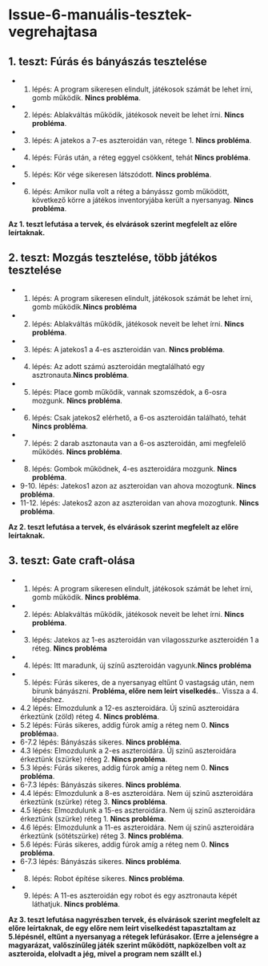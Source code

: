 # Issue-6-manuális-tesztek-vegrehajtasa

## 1. teszt: Fúrás és bányászás tesztelése

* 1. lépés: A program sikeresen elindult, játékosok számát be lehet írni, gomb működik. **Nincs probléma**.
* 2. lépés: Ablakváltás működik, játékosok neveit be lehet írni. **Nincs probléma**.
* 3. lépés: A jatekos a 7-es aszteroidán van, rétege 1. **Nincs probléma**.
* 4. lépés: Fúrás után, a réteg eggyel csökkent, tehát **Nincs probléma**.
* 5. lépés: Kör vége sikeresen látszódott. **Nincs probléma**.
* 6. lépés: Amikor nulla volt a réteg a bányássz gomb működött, következő körre a játékos inventoryjába került a nyersanyag. **Nincs probléma**.

**Az 1. teszt lefutása a tervek, és elvárások szerint megfelelt az előre leírtaknak.**

## 2. teszt: Mozgás tesztelése, több játékos tesztelése

* 1. lépés: A program sikeresen elindult, játékosok számát be lehet írni, gomb működik.**Nincs probléma**
* 2. lépés: Ablakváltás működik, játékosok neveit be lehet írni. **Nincs probléma**.
* 3. lépés:  A jatekos1 a 4-es aszteroidán van. **Nincs probléma**.
* 4. lépés: Az adott számú aszteroidán megtalálható egy asztronauta.**Nincs probléma**.
* 5. lépés: Place gomb működik, vannak szomszédok, a 6-osra mozgunk. **Nincs probléma**.
* 6. lépés: Csak jatekos2 elérhető, a 6-os aszteroidán található, tehát **Nincs probléma**.
* 7. lépés: 2 darab asztonauta van a 6-os aszteroidán, ami megfelelő működés. **Nincs probléma**.
* 8. lépés: Gombok működnek, 4-es aszteroidára mozgunk. **Nincs probléma**.
* 9-10. lépés: Jatekos1 azon az aszteroidan van ahova mozogtunk. **Nincs probléma**.
* 11-12. lépés: Jatekos2 azon az aszteroidan van ahova mozogtunk. **Nincs probléma**.

**Az 2. teszt lefutása a tervek, és elvárások szerint megfelelt az előre leírtaknak.**

## 3. teszt: Gate craft-olása

* 1. lépés: A program sikeresen elindult, játékosok számát be lehet írni, gomb működik. **Nincs probléma**.
* 2. lépés: Ablakváltás működik, játékosok neveit be lehet írni. **Nincs probléma**.
* 3. lépés: Jatekos az 1-es aszteroidán van vilagosszurke aszteroidén 1 a réteg. **Nincs probléma**
* 4. lépés: Itt maradunk, új színű aszteroidán vagyunk.**Nincs probléma**
* 5. lépés: Fúrás sikeres, de a nyersanyag eltűnt 0 vastagság után, nem bírunk bányászni. **Probléma, előre nem leírt viselkedés.**. Vissza a 4. lépéshez.
* 4.2 lépés: Elmozdulunk a 12-es aszteroidára. Új szinű aszteroidára érkeztünk (zöld) réteg 4. **Nincs probléma**.
* 5.2 lépés: Fúrás sikeres, addig fúrok amíg a réteg nem 0. **Nincs probléma**a.
* 6-7.2 lépés: Bányászás sikeres. **Nincs probléma**.
* 4.3 lépés: Elmozdulunk a 2-es aszteroidára. Új szinű aszteroidára érkeztünk (szürke) réteg 2. **Nincs probléma**.
* 5.3 lépés: Fúrás sikeres, addig fúrok amíg a réteg nem 0. **Nincs probléma**.
* 6-7.3 lépés: Bányászás sikeres. **Nincs probléma**.
* 4.4 lépés: Elmozdulunk a 8-es aszteroidára. Nem új szinű aszteroidára érkeztünk (szürke) réteg 3. **Nincs probléma**.
* 4.5 lépés: Elmozdulunk a 15-es aszteroidára. Nem új szinű aszteroidára érkeztünk (szürke) réteg 1. **Nincs probléma**.
* 4.6 lépés: Elmozdulunk a 11-es aszteroidára. Nem új szinű aszteroidára érkeztünk (sötétszürke) réteg 3. **Nincs probléma**.
* 5.6 lépés: Fúrás sikeres, addig fúrok amíg a réteg nem 0. **Nincs probléma**.
* 6-7.3 lépés: Bányászás sikeres. **Nincs probléma**.
* 8. lépés: Robot építése sikeres. **Nincs probléma**.
* 9. lépés: A 11-es aszteroidán egy robot és egy asztronauta képét láthatjuk. **Nincs probléma**.

**Az 3. teszt lefutása nagyrészben tervek, és elvárások szerint megfelelt az előre leírtaknak, de egy előre nem leírt viselkedést tapasztaltam az 5.lépésnél, eltűnt a nyersanyag a rétegek lefúrásakor. (Erre a jelenségre a magyarázat, valőszínűleg játék szerint működött, napközelben volt az aszteroida, elolvadt a jég, mivel a program nem szállt el.)**


